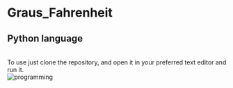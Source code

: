 # Graus_Fahrenheit
## Python language
<br>To use just clone the repository, and open it in your preferred text editor and run it.<br/>
![programming](https://github.com/gitrexe/Graus_Fahrenheit/blob/master/programming.gif)
